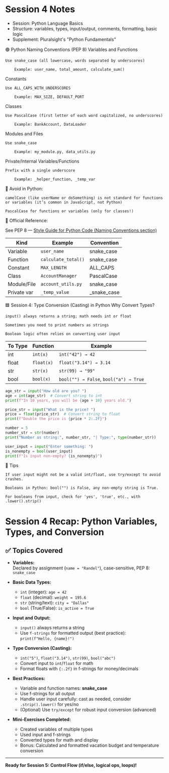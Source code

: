 # Session 4 Notes

- Session: Python Language Basics
- Structure: variables, types, input/output, comments, formatting, basic logic
- Supplement: Pluralsight's "Python Fundamentals"

🟢 Python Naming Conventions (PEP 8)
Variables and Functions

    Use snake_case (all lowercase, words separated by underscores)

        Example: user_name, total_amount, calculate_sum()

Constants

    Use ALL_CAPS_WITH_UNDERSCORES

        Example: MAX_SIZE, DEFAULT_PORT

Classes

    Use PascalCase (first letter of each word capitalized, no underscores)

        Example: BankAccount, DataLoader

Modules and Files

    Use snake_case

        Example: my_module.py, data_utils.py

Private/Internal Variables/Functions

    Prefix with a single underscore

        Example: _helper_function, _temp_var

🚫 Avoid in Python:

    camelCase (like userName or doSomething) is not standard for functions or variables (it’s common in JavaScript, not Python)

    PascalCase for functions or variables (only for classes!)

🔎 Official Reference:

See PEP 8 — [Style Guide for Python Code (Naming Conventions section)](https://peps.python.org/pep-0008/#naming-conventions)

| Kind        | Example             | Convention    |
| ----------- | ------------------- | ------------- |
| Variable    | `user_name`         | snake\_case   |
| Function    | `calculate_total()` | snake\_case   |
| Constant    | `MAX_LENGTH`        | ALL\_CAPS     |
| Class       | `AccountManager`    | PascalCase    |
| Module/File | `account_utils.py`  | snake\_case   |
| Private var | `_temp_value`       | \_snake\_case |

🟦 Session 4: Type Conversion (Casting) in Python
Why Convert Types?

    input() always returns a string; math needs int or float

    Sometimes you need to print numbers as strings

    Boolean logic often relies on converting user input

| To Type | Function   | Example                                |
| ------- | ---------- | -------------------------------------- |
| int     | `int(x)`   | `int("42") → 42`                       |
| float   | `float(x)` | `float("3.14") → 3.14`                 |
| str     | `str(x)`   | `str(99) → "99"`                       |
| bool    | `bool(x)`  | `bool("") → False`, `bool("a") → True` |

```python
age_str = input("How old are you? ")
age = int(age_str)  # Convert string to int
print(f"In 10 years, you will be {age + 10} years old.")

price_str = input("What is the price? ")
price = float(price_str)  # Convert string to float
print(f"Double the price is {price * 2:.2f}")

number = 5
number_str = str(number)
print("Number as string:", number_str, "| Type:", type(number_str))

user_input = input("Enter something: ")
is_nonempty = bool(user_input)
print(f"Is input non-empty? {is_nonempty}")
```

🧠 Tips

    If user input might not be a valid int/float, use try/except to avoid crashes.

    Booleans in Python: bool("") is False, any non-empty string is True.

    For booleans from input, check for 'yes', 'true', etc., with .lower().strip()

# Session 4 Recap: Python Variables, Types, and Conversion

## ✅ Topics Covered

- **Variables:**  
  Declared by assignment (`name = "Randel"`), case-sensitive, PEP 8: `snake_case`

- **Basic Data Types:**  
  - `int` (integer): `age = 42`  
  - `float` (decimal): `weight = 195.6`  
  - `str` (string/text): `city = "Dallas"`  
  - `bool` (True/False): `is_active = True`

- **Input and Output:**  
  - `input()` always returns a string  
  - Use `f-strings` for formatted output (best practice):  
    `print(f"Hello, {name}!")`

- **Type Conversion (Casting):**  
  - `int("5")`, `float("3.14")`, `str(99)`, `bool("abc")`  
  - Convert input to `int`/`float` for math  
  - Format floats with `{:.2f}` in f-strings for money/decimals

- **Best Practices:**  
  - Variable and function names: **snake_case**  
  - Use f-strings for all output  
  - Handle user input carefully: cast as needed, consider `.strip().lower()` for yes/no
  - (Optional) Use `try/except` for robust input conversion (advanced)

- **Mini-Exercises Completed:**  
  - Created variables of multiple types  
  - Used input and f-strings  
  - Converted types for math and display  
  - Bonus: Calculated and formatted vacation budget and temperature conversion

---

**Ready for Session 5: Control Flow (if/else, logical ops, loops)!**
